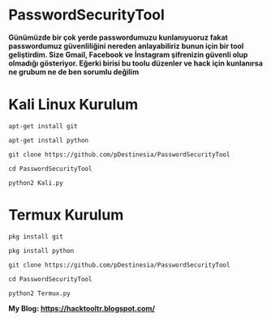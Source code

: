 # PasswordSecurityTool

**Günümüzde bir çok yerde passwordumuzu kunlanıyuoruz fakat passwordumuz güvenliliğini nereden anlayabiliriz bunun için bir tool geliştirdim. Size Gmail, Facebook ve İnstagram şifrenizin güvenli olup olmadığı gösteriyor. Eğerki birisi bu toolu düzenler ve hack için kunlanırsa ne grubum ne de ben sorumlu değilim**

# Kali Linux Kurulum
    apt-get install git
    
    apt-get install python
    
    git clone https://github.com/pDestinesia/PasswordSecurityTool
    
    cd PasswordSecurityTool
    
    python2 Kali.py

# Termux Kurulum
    pkg install git
    
    pkg install python
    
    git clone https://github.com/pDestinesia/PasswordSecurityTool
    
    cd PasswordSecurityTool
    
    python2 Termux.py
    
    
**My Blog: https://hacktooltr.blogspot.com/**
